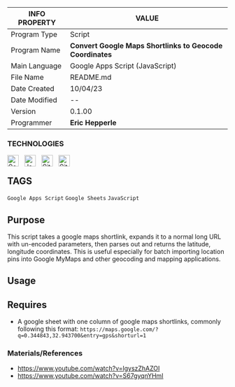 | INFO PROPERTY | VALUE                                                     |
| ------------- | --------------------------------------------------------- |
| Program Type  | Script                                                    |
| Program Name  | **Convert Google Maps Shortlinks to Geocode Coordinates** |
| Main Language | Google Apps Script (JavaScript)                           |
| File Name     | README.md                                                 |
| Date Created  | 10/04/23                                                  |
| Date Modified | --                                                        |
| Version       | 0.1.00                                                    |
| Programmer    | **Eric Hepperle**                                         |

### TECHNOLOGIES

<img align="left" alt="Google Apps Script" title="Google Apps Script" width="26px" src="https://cdn.jsdelivr.net/gh/devicons/devicon/icons/google/google-original.svg" style="padding-right:10px;" />

<img align="left" alt="JavaScript" title="JavaScript" width="26px" src="https://cdn.jsdelivr.net/gh/devicons/devicon/icons/javascript/javascript-original.svg" style="padding-right:10px;" />

<img align="left" alt="Git" title="Git" width="26px" src="https://cdn.jsdelivr.net/gh/devicons/devicon/icons/git/git-original.svg" style="padding-right:10px;" />

<img align="left" alt="GitHub" title="GitHub" width="26px" src="https://user-images.githubusercontent.com/3369400/139448065-39a229ba-4b06-434b-bc67-616e2ed80c8f.png" style="padding-right:10px;" />

<br>

## TAGS
`Google Apps Script` `Google Sheets` `JavaScript`

## Purpose

This script takes a google maps shortlink, expands it to a normal long URL with un-encoded parameters, then parses out and returns the latitude, longitude coordinates. This is useful especially for batch importing location pins into Google MyMaps and other geocoding and mapping applications.
    
## Usage




## Requires

* A google sheet with one column of google maps shortlinks, commonly following this format: `https://maps.google.com/?q=0.344843,32.943700&entry=gps&shorturl=1`
    
### Materials/References

- https://www.youtube.com/watch?v=lgyszZhAZOI
- https://www.youtube.com/watch?v=S67gyqnYHmI
